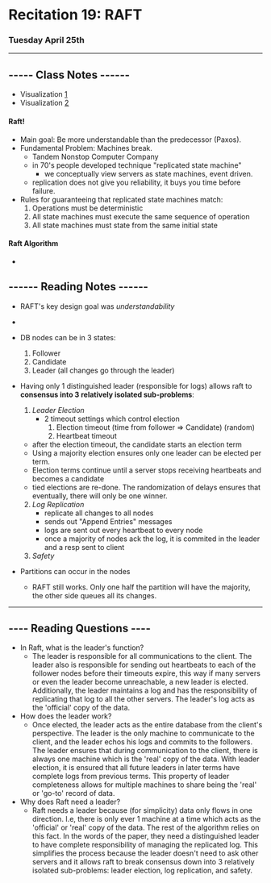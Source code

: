 # Recitation 19: RAFT
### Tuesday April 25th

--------------------------------------------------------------------------------

## ----- Class Notes ------
- Visualization [1](http://thesecretlivesofdata.com/raft/)
- Visualization [2](https://raft.github.io/)

#### Raft!
- Main goal: Be more understandable than the predecessor (Paxos).
- Fundamental Problem: Machines break.
    - Tandem Nonstop Computer Company
    - in 70's people developed technique "replicated state machine"
        - we conceptually view servers as state machines, event driven.
    - replication does not give you reliability, it buys you time before failure.
- Rules for guaranteeing that replicated state machines match:
    1. Operations must be deterministic
    2. All state machines must execute the same sequence of operation
    3. All state machines must state from the same initial state

#### Raft Algorithm
- 



## ------ Reading Notes ------
- RAFT's key design goal was _understandability_
-


- DB nodes can be in 3 states:
    1. Follower
    2. Candidate
    3. Leader (all changes go through the leader)

- Having only 1 distinguished leader (responsible for logs) allows raft to __consensus into 3 relatively isolated sub-problems__:
    1. _Leader Election_
        - 2 timeout settings which control election
            1. Election timeout (time from follower => Candidate) (random)
            2. Heartbeat timeout
    - after the election timeout,  the candidate starts an election term
    - Using a majority election ensures only one leader can be elected per term.
    - Election terms continue until a server stops receiving heartbeats and becomes a candidate
    - tied elections are re-done. The randomization of delays ensures that eventually, there will only be one winner.

    2. _Log Replication_
        - replicate all changes to all nodes
        - sends out "Append Entries" messages
        - logs are sent out every heartbeat to every node
        - once a majority of nodes ack the log, it is commited in the leader and a resp sent to client
    3. _Safety_


- Partitions can occur in the nodes
    - RAFT still works. Only one half the partition will have the majority, the other side queues all its changes.


--------------------------------------------------------------------------------
## ---- Reading Questions ----

* In Raft, what is the leader's function?
    - The leader is responsible for all communications to the client. The leader also is responsible for sending out heartbeats to each of the follower nodes before their timeouts expire, this way if many servers or even the leader become unreachable, a new leader is elected. Additionally, the leader maintains a log and has the responsibility of replicating that log to all the other servers. The leader's log acts as the 'official' copy of the data.
* How does the leader work?
    - Once elected, the leader acts as the entire database from the client's perspective. The leader is the only machine to communicate to the client, and the leader echos his logs and commits to the followers. The leader ensures that during communication to the client, there is always one machine which is the 'real' copy of the data. With leader election, it is ensured that all future leaders in later terms have complete logs from previous terms. This property of leader completeness allows for multiple machines to share being the 'real' or 'go-to' record of data.
* Why does Raft need a leader?
    - Raft needs a leader because (for simplicity) data only flows in one direction. I.e, there is only ever 1 machine at a time which acts as the 'official' or 'real' copy of the data. The rest of the algorithm relies on this fact. In the words of the paper, they need a distinguished leader to have complete responsibility of managing the replicated log. This simplifies the process because the leader doesn't need to ask other servers and it allows raft to break consensus down into 3 relatively isolated sub-problems: leader election,  log replication, and safety.
